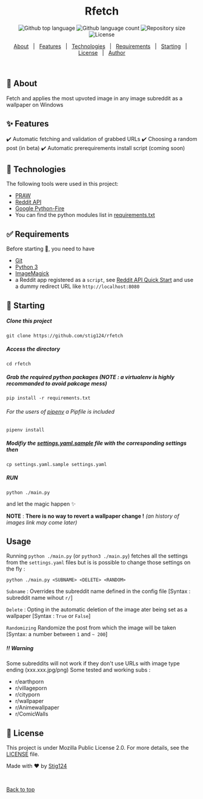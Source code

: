   <!-- <a href="https://rfetch.netlify.app">Demo</a> -->
</div>

<h1 align="center">Rfetch</h1>

<p align="center">
  <img alt="Github top language" src="https://img.shields.io/github/languages/top/stig124/rfetch?color=56BEB8">

  <img alt="Github language count" src="https://img.shields.io/github/languages/count/stig124/rfetch?color=56BEB8">

  <img alt="Repository size" src="https://img.shields.io/github/repo-size/stig124/rfetch?color=56BEB8">

  <img alt="License" src="https://img.shields.io/github/license/stig124/rfetch?color=56BEB8">

  <!-- <img alt="Github issues" src="https://img.shields.io/github/issues/stig124/rfetch?color=56BEB8" /> -->

  <!-- <img alt="Github forks" src="https://img.shields.io/github/forks/stig124/rfetch?color=56BEB8" /> -->

  <!-- <img alt="Github stars" src="https://img.shields.io/github/stars/stig124/rfetch?color=56BEB8" /> -->
</p>

<!-- Status -->

<!-- <h4 align="center">
	🚧  Rfetch 🚀 Under construction...  🚧
</h4>

<hr> -->

<p align="center">
  <a href="#dart-about">About</a> &#xa0; | &#xa0;
  <a href="#sparkles-features">Features</a> &#xa0; | &#xa0;
  <a href="#rocket-technologies">Technologies</a> &#xa0; | &#xa0;
  <a href="#white_check_mark-requirements">Requirements</a> &#xa0; | &#xa0;
  <a href="#checkered_flag-starting">Starting</a> &#xa0; | &#xa0;
  <a href="#memo-license">License</a> &#xa0; | &#xa0;
  <a href="https://github.com/stig124" target="_blank">Author</a>
</p>

<br>

## :dart: About ##

Fetch and applies the most upvoted image in any image subreddit as a wallpaper on Windows

## :sparkles: Features ##

:heavy_check_mark: Automatic fetching and validation of grabbed URLs
:heavy_check_mark: Choosing a random post (in beta)
:heavy_check_mark: Automatic prerequirements install script (coming soon)

## :rocket: Technologies ##

The following tools were used in this project:

- [PRAW](https://github.com/adrn/pyraw)
- [Reddit API](https://www.reddit.com/dev/api)
- [Google Python-Fire](https://github.com/google/python-fire)
- You can find the python modules list in [requirements.txt](./requirements.txt)

## :white_check_mark: Requirements ##

Before starting :checkered_flag:, you need to have

- [Git](https://git-scm.com)
- [Python 3](https://python.org)
- [ImageMagick](https://imagemagick.org/script/download.php)
- a Reddit app registered as a `script`, see [Reddit API Quick Start](https://github.com/reddit-archive/reddit/wiki/OAuth2-Quick-Start-Example#first-steps) and use a dummy redirect URL like `http://localhost:8080`

## :checkered_flag: Starting ##

##### Clone this project #####

```shell
git clone https://github.com/stig124/rfetch
```

##### Access the directory #####

```shell
cd rfetch
```

##### Grab the required python packages *(NOTE : a virtualenv is highly recommanded to avoid pakcage mess)* #####

```shell
pip install -r requirements.txt
```

###### For the users of [pipenv](https://pipenv.pypa.io/en/latest/) a Pipfile is included #######

```shell
pipenv install
```

##### Modifiy the [settings.yaml.sample](./settings.yaml.sample) file with the corresponding settings then #####

```shell
cp settings.yaml.sample settings.yaml
```

##### RUN #####

```shell
python ./main.py
```

and let the magic happen :sparkles:

__NOTE__ : **There is no way to revert a wallpaper change !** *(an history of images link may come later)*

## Usage ##

Running `python ./main.py` (or `python3 ./main.py`) fetches all the settings from the `settings.yaml` files but is is possible to change those settings on the fly :

```shell
python ./main.py <SUBNAME> <DELETE> <RANDOM>
```

`Subname` :
Overrides the subreddit name defined in the config file [Syntax : subreddit name wihout `r/`]

`Delete` :
Opting in the automatic deletion of the image ater being set as a wallpaper [Syntax : `True` or `False`]

`Randomizing`
Randomize the post from which the image will be taken [Syntax: a number between `1` and `~ 200`]
##### :bangbang: Warning

Some subreddits will not work if they don't use URLs with image type ending (xxx.xxx.jpg/png)
Some tested and working subs :

- r/earthporn
- r/villageporn
- r/cityporn
- r/wallpaper
- r/Animewallpaper
- r/ComicWalls

## :memo: License ##

This project is under Mozilla Public License 2.0. For more details, see the [LICENSE](./LICENSE) file.

Made with :heart: by <a href="https://github.com/stig124" target="_blank">Stig124</a>

&#xa0;

<a href="#top">Back to top</a>